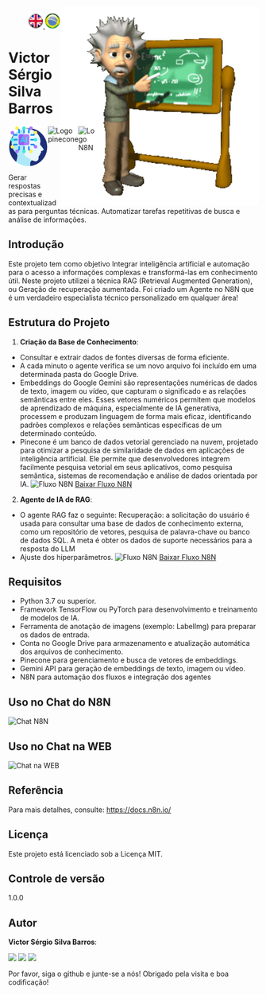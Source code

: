 <img src="./img/gif v1.gif" min-width="400px" max-width="400px" width="400px" align="right" alt="Computador iuriCode">
<p>
<div align="right"> 
<a href="./readme.md"> <img src="./img/LogoUK.png" alt="Logo UK" width="30"/></a><a href="./leiame.md"> <img src="./img/logoBrazil.png" alt="Logo Brasil" width="30"/> </a>
</div>
  <H1><b> Victor Sérgio Silva Barros </b> </H1>
</p> 

<div align="top" style="display: flex; justify-content: space-between;">
  <img src="./img/artificial-intelligence.png" alt="Logo Inteligência Artificial" width="80"/>
  <img src="./img/pineconeLog.png" alt="Logo pinecone" width="80"/>
  <img src="./img/logoN8N.png" alt="Logo N8N" width="80"/>
</div>

Gerar respostas precisas e contextualizadas para perguntas técnicas.
Automatizar tarefas repetitivas de busca e análise de informações.

## Introdução

Este projeto tem como objetivo Integrar inteligência artificial e automação para o acesso a informações complexas e transformá-las em conhecimento útil. Neste projeto utilizei a técnica RAG (Retrieval Augmented Generation), ou Geração de recuperação aumentada. Foi criado um Agente no N8N que é um verdadeiro especialista técnico personalizado em qualquer área! 


## Estrutura do Projeto

1. **Criação da Base de Conhecimento**:
  - Consultar e extrair dados de fontes diversas de forma eficiente.
   - A cada minuto o agente verifica se um novo arquivo foi incluído em uma determinada pasta do Google Drive.
   - Embeddings do Google Gemini são representações numéricas de dados de texto, imagem ou vídeo, que capturam o significado e as relações semânticas entre eles. Esses vetores numéricos permitem que modelos de aprendizado de máquina, especialmente de IA generativa, processem e produzam linguagem de forma mais eficaz, identificando padrões complexos e relações semânticas específicas de um determinado conteúdo. 
   - Pinecone é um banco de dados vetorial gerenciado na nuvem, projetado para otimizar a pesquisa de similaridade de dados em aplicações de inteligência artificial. Ele permite que desenvolvedores integrem facilmente pesquisa vetorial em seus aplicativos, como pesquisa semântica, sistemas de recomendação e análise de dados orientada por IA. 
  ![Fluxo N8N](./img/RAG-Vicssb.png)
  [Baixar Fluxo N8N](rag_vicssb.json)

2. **Agente de IA de RAG**:
  - O agente RAG faz o seguinte: Recuperação: a solicitação do usuário é usada para consultar uma base de dados de conhecimento externa, como um repositório de vetores, pesquisa de palavra-chave ou banco de dados SQL. A meta é obter os dados de suporte necessários para a resposta do LLM
   - Ajuste dos hiperparâmetros.
   ![Fluxo N8N](./img/Vic_Agent.png)
  [Baixar Fluxo N8N](Vic_Agent.json)
  

## Requisitos

- Python 3.7 ou superior.
- Framework TensorFlow ou PyTorch para desenvolvimento e treinamento de modelos de IA.
- Ferramenta de anotação de imagens (exemplo: LabelImg) para preparar os dados de entrada.
- Conta no Google Drive para armazenamento e atualização automática dos arquivos de conhecimento.
- Pinecone para gerenciamento e busca de vetores de embeddings.
- Gemini API para geração de embeddings de texto, imagem ou vídeo.
- N8N para automação dos fluxos e integração dos agentes

## Uso no Chat do N8N
![Chat N8N](./img/chat1.png)

## Uso no Chat na WEB
![Chat na WEB](./img/chat2.png)

## Referência

Para mais detalhes, consulte: https://docs.n8n.io/


## Licença

Este projeto está licenciado sob a Licença MIT.

## Controle de versão
 
1.0.0
 
 
## Autor
 
**Victor Sérgio Silva Barros**: 


<p align="left">
  <a href="mailto:vicssb@gmail.com" alt="Gmail" target = "_blank">
  <img src="https://img.shields.io/badge/-Gmail-FF0000?style=flat-square&labelColor=FF0000&logo=gmail&logoColor=white&link=mailto:vicssb@gmail.com" /></a>

  <a href="https://www.linkedin.com/in/victor-sergio-silva-barros/" alt="Linkedin" target = "_blank">
  <img src="https://img.shields.io/badge/-Linkedin-0e76a8?style=flat-square&logo=Linkedin&logoColor=white&link=https://www.linkedin.com/in/victor-sergio-silva-barros/" /></a>

  <a href="https://wa.me/+5512981328278" alt="WhatsApp" target = "_blank">
  <img src="https://img.shields.io/badge/-WhatsApp-25d366?style=flat-square&labelColor=25d366&logo=whatsapp&logoColor=white&link=https://wa.me/+5512987085327"/></a>

  </p>  

<p>Por favor, siga o github e junte-se a nós!
Obrigado pela visita e boa codificação!</p>


